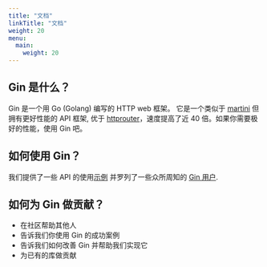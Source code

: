 ```yaml
---
title: "文档"
linkTitle: "文档"
weight: 20
menu:
  main:
    weight: 20
---
```


## Gin 是什么？

Gin 是一个用 Go (Golang) 编写的 HTTP web 框架。 它是一个类似于 [martini](https://github.com/go-martini/martini) 但拥有更好性能的 API 框架, 优于 [httprouter](https://github.com/julienschmidt/httprouter)，速度提高了近 40 倍。如果你需要极好的性能，使用 Gin 吧。
<!-- ![Gin console logger](https://gin-gonic.github.io/gin/other/console.png) -->

## 如何使用 Gin？

我们提供了一些 API 的使用[示例](https://gin-gonic.com/zh-cn/docs/examples/) 并罗列了一些众所周知的 [Gin 用户](https://gin-gonic.com/zh-cn/docs/users/).

## 如何为 Gin 做贡献？

* 在社区帮助其他人
* 告诉我们你使用 Gin 的成功案例
* 告诉我们如何改善 Gin 并帮助我们实现它
* 为已有的库做贡献

